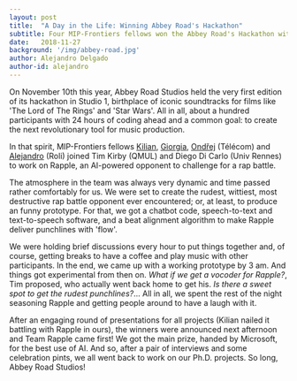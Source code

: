 ```yaml
---
layout: post
title:  "A Day in the Life: Winning Abbey Road's Hackathon"
subtitle: Four MIP-Frontiers fellows won the Abbey Road's Hackathon with the Rapple - virtual rap-battle opponent.
date:   2018-11-27
background: '/img/abbey-road.jpg'
author: Alejandro Delgado
author-id: alejandro
---
```


On November 10th this year, Abbey Road Studios held the very first edition of its hackathon in Studio 1, birthplace of iconic soundtracks for films like 'The Lord of The Rings' and 'Star Wars'. All in all, about a hundred participants with 24 hours of coding ahead and a common goal: to create the next revolutionary tool for music production.

In that spirit, MIP-Frontiers fellows [Kilian](/people#kilian), [Giorgia](/people#giorgia), [Ondřej](/people#ondrej) (Télécom) and [Alejandro](/people#alejandro) (Roli) joined Tim Kirby (QMUL) and Diego Di Carlo (Univ Rennes) to work on Rapple, an AI-powered opponent to challenge for a rap battle.

The atmosphere in the team was always very dynamic and time passed rather comfortably for us. We were set to create the rudest, wittiest, most destructive rap battle opponent ever encountered; or, at least, to produce an funny prototype. For that, we got a chatbot code, speech-to-text and text-to-speech software, and a beat alignment algorithm to make Rapple deliver punchlines with 'flow'.

We were holding brief discussions every hour to put things together and, of course, getting breaks to have a coffee and play music with other participants. In the end, we came up with a working prototype by 3 am. And things got experimental from then on. *What if we get a vocoder for Rapple?*, Tim proposed, who actually went back home to get his. *Is there a sweet spot to get the rudest punchlines?*... All in all, we spent the rest of the night seasoning Rapple and getting people around to have a laugh with it.

After an engaging round of presentations for all projects (Kilian nailed it battling with Rapple in ours), the winners were announced next afternoon and Team Rapple came first! We got the main prize, handed by Microsoft, for the best use of AI. And so, after a pair of interviews and some celebration pints, we all went back to work on our Ph.D. projects. So long, Abbey Road Studios!
